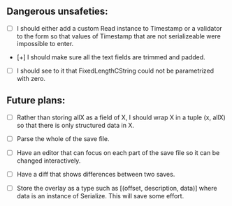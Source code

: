 Dangerous unsafeties:
---------------------

* [ ] I should either add a custom Read instance to Timestamp or a validator to the form so that
  values of Timestamp that are not serializeable were impossible to enter.

* [+] I should make sure all the text fields are trimmed and padded.

* [ ] I should see to it that FixedLengthCString could not be parametrized with zero.

Future plans:
-------------

* [ ] Rather than storing allX as a field of X, I should wrap X in a tuple (x, allX) so that there
  is only structured data in X.

* [ ] Parse the whole of the save file.

* [ ] Have an editor that can focus on each part of the save file so it can be changed
  interactively.

* [ ] Have a diff that shows differences between two saves.

* [ ] Store the overlay as a type such as [(offset, description, data)] where data is an instance
  of Serialize.  This will save some effort.
